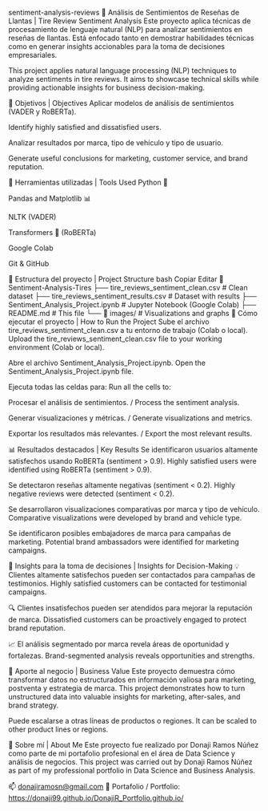 sentiment-analysis-reviews
🛞 Análisis de Sentimientos de Reseñas de Llantas | Tire Review Sentiment Analysis
Este proyecto aplica técnicas de procesamiento de lenguaje natural (NLP) para analizar sentimientos en reseñas de llantas. Está enfocado tanto en demostrar habilidades técnicas como en generar insights accionables para la toma de decisiones empresariales.

This project applies natural language processing (NLP) techniques to analyze sentiments in tire reviews. It aims to showcase technical skills while providing actionable insights for business decision-making.

📌 Objetivos | Objectives
Aplicar modelos de análisis de sentimientos (VADER y RoBERTa).

Identify highly satisfied and dissatisfied users.

Analizar resultados por marca, tipo de vehículo y tipo de usuario.

Generate useful conclusions for marketing, customer service, and brand reputation.

🧠 Herramientas utilizadas | Tools Used
Python 🐍

Pandas and Matplotlib 📊

NLTK (VADER)

Transformers 🤗 (RoBERTa)

Google Colab

Git & GitHub

📁 Estructura del proyecto | Project Structure
bash
Copiar
Editar
📂 Sentiment-Analysis-Tires
├── tire_reviews_sentiment_clean.csv       # Clean dataset
├── tire_reviews_sentiment_results.csv     # Dataset with results
├── Sentiment_Analysis_Project.ipynb       # Jupyter Notebook (Google Colab)
├── README.md                              # This file
└── 📂 images/                              # Visualizations and graphs
🚀 Cómo ejecutar el proyecto | How to Run the Project
Sube el archivo tire_reviews_sentiment_clean.csv a tu entorno de trabajo (Colab o local).
Upload the tire_reviews_sentiment_clean.csv file to your working environment (Colab or local).

Abre el archivo Sentiment_Analysis_Project.ipynb.
Open the Sentiment_Analysis_Project.ipynb file.

Ejecuta todas las celdas para:
Run all the cells to:

Procesar el análisis de sentimientos. / Process the sentiment analysis.

Generar visualizaciones y métricas. / Generate visualizations and metrics.

Exportar los resultados más relevantes. / Export the most relevant results.

📊 Resultados destacados | Key Results
Se identificaron usuarios altamente satisfechos usando RoBERTa (sentiment > 0.9).
Highly satisfied users were identified using RoBERTa (sentiment > 0.9).

Se detectaron reseñas altamente negativas (sentiment < 0.2).
Highly negative reviews were detected (sentiment < 0.2).

Se desarrollaron visualizaciones comparativas por marca y tipo de vehículo.
Comparative visualizations were developed by brand and vehicle type.

Se identificaron posibles embajadores de marca para campañas de marketing.
Potential brand ambassadors were identified for marketing campaigns.

🧩 Insights para la toma de decisiones | Insights for Decision-Making
💡 Clientes altamente satisfechos pueden ser contactados para campañas de testimonios.
Highly satisfied customers can be contacted for testimonial campaigns.

🔍 Clientes insatisfechos pueden ser atendidos para mejorar la reputación de marca.
Dissatisfied customers can be proactively engaged to protect brand reputation.

📈 El análisis segmentado por marca revela áreas de oportunidad y fortalezas.
Brand-segmented analysis reveals opportunities and strengths.

💼 Aporte al negocio | Business Value
Este proyecto demuestra cómo transformar datos no estructurados en información valiosa para marketing, postventa y estrategia de marca.
This project demonstrates how to turn unstructured data into valuable insights for marketing, after-sales, and brand strategy.

Puede escalarse a otras líneas de productos o regiones.
It can be scaled to other product lines or regions.

🙋 Sobre mí | About Me
Este proyecto fue realizado por Donaji Ramos Núñez como parte de mi portafolio profesional en el área de Data Science y análisis de negocios.
This project was carried out by Donaji Ramos Núñez as part of my professional portfolio in Data Science and Business Analysis.

📫 donajiramosn@gmail.com
🔗 Portafolio / Portfolio: https://donaji99.github.io/DonajiR_Portfolio.github.io/
